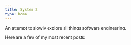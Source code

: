 ```yaml
---
title: System 2
type: home
---
```

An attempt to slowly explore all things software engineering.

Here are a few of my most recent posts:

